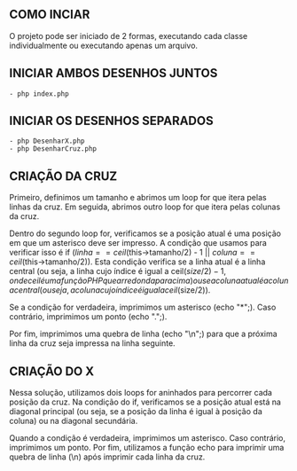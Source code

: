 
## COMO INCIAR
O projeto pode ser iniciado de 2 formas, executando cada classe individualmente ou executando apenas um arquivo.

## INICIAR AMBOS DESENHOS JUNTOS
    - php index.php

## INICIAR OS DESENHOS SEPARADOS
    - php DesenharX.php
    - php DesenharCruz.php
    
    
## CRIAÇÃO DA CRUZ

Primeiro, definimos um tamanho e abrimos um loop for que itera pelas linhas da cruz. Em seguida, abrimos outro loop for que itera pelas colunas da cruz.

Dentro do segundo loop for, verificamos se a posição atual é uma posição em que um asterisco deve ser impresso. A condição que usamos para verificar isso é if ($linha == ceil($this->tamanho/2) - 1 || $coluna == ceil($this->tamanho/2)). Esta condição verifica se a linha atual é a linha central (ou seja, a linha cujo índice é igual a ceil($size/2) - 1, onde ceil é uma função PHP que arredonda para cima) ou se a coluna atual é a coluna central (ou seja, a coluna cujo índice é igual a ceil($size/2)).

Se a condição for verdadeira, imprimimos um asterisco (echo "*";). Caso contrário, imprimimos um ponto (echo ".";).

Por fim, imprimimos uma quebra de linha (echo "\n";) para que a próxima linha da cruz seja impressa na linha seguinte.


## CRIAÇÃO DO X

Nessa solução, utilizamos dois loops for aninhados para percorrer cada posição da cruz. Na condição do if, verificamos se a posição atual está na diagonal principal (ou seja, se a posição da linha é igual à posição da coluna) ou na diagonal secundária.

Quando a condição é verdadeira, imprimimos um asterisco. Caso contrário, imprimimos um ponto. Por fim, utilizamos a função echo para imprimir uma quebra de linha (\n) após imprimir cada linha da cruz.
